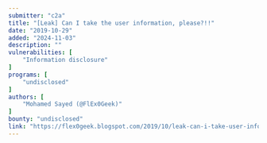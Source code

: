 ```yaml
---
submitter: "c2a"
title: "[Leak] Can I take the user information, please?!!"
date: "2019-10-29"
added: "2024-11-03"
description: ""
vulnerabilities: [
    "Information disclosure"
]
programs: [
    "undisclosed"
]
authors: [
    "Mohamed Sayed (@FlEx0Geek)"
]
bounty: "undisclosed"
link: "https://flex0geek.blogspot.com/2019/10/leak-can-i-take-user-information-please.html"
---
```




